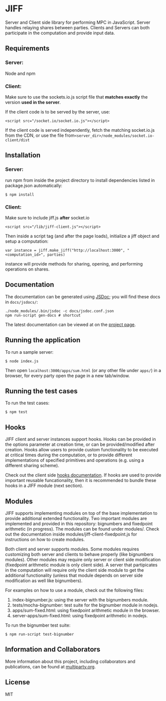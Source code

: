 # JIFF
Server and Client side library for performing MPC in JavaScript. Server handles relaying shares between parties.
Clients and Servers can both participate in the computation and provide input data.

## Requirements
### Server:
  Node and npm

### Client:
Make sure to use the sockets.io.js script file that **matches exactly** the version **used in the server**.  

If the client code is to be served by the server, use:  
```
<script src="/socket.io/socket.io.js"></script>
```  

If the client code is served independently, fetch the matching socket.io.js from the CDN, or use the file from`<server_dir>/node_modules/socket.io-client/dist`

## Installation
### Server:
run npm from inside the project directory to install dependencies listed in package.json automatically:

`$ npm install`

### Client:
Make sure to include jiff.js **after** socket.io  
```
<script src="/lib/jiff-client.js"></script>
```  

Then inside a script tag (and after the page loads), initialize a jiff object and setup a computation:  
```
var instance = jiff.make_jiff("http://localhost:3000", "<computation_id>", parties)
```  

instance will provide methods for sharing, opening, and performing operations on shares.

## Documentation
The documentation can be generated using [JSDoc](http://usejsdoc.org/); you will find these docs in `docs/jsdocs/`:  
```
./node_modules/.bin/jsdoc -c docs/jsdoc.conf.json
npm run-script gen-docs # shortcut
```  
The latest documentation can be viewed at on the [project page](https://multiparty.org/jiff/).

## Running the application
To run a sample server:

`$ node index.js`

Then open `localhost:3000/apps/sum.html` (or any other file under `apps/`) in a browser, for every party open the page in a new tab/window.

## Running the test cases
To run the test cases:

`$ npm test`

## Hooks
JIFF client and server instances support hooks. Hooks can be provided in the options parameter at creation time, or can be provided/modified 
after creation. Hooks allow users to provide custom functionality to be executed at critical times during the computation, or to provide different
implementations of specified primitives and operations (e.g. using a different sharing scheme).

Check out the client side [hooks documentation](hooks.md). If hooks are used to provide important reusable funcationality, then it is recommended to bundle
these hooks in a JIFF module (next section).

## Modules
JIFF supports implementing modules on top of the base implementation to provide additional extended functionality. Two important modules
are implemented and provided in this repository: bignumbers and fixedpoint arithmetic (in progress). The modules can be found under modules/.
Check out the documentation inside modules/jiff-client-fixedpoint.js for instructions on how to create modules.

Both client and server supports modules. Some modules requires customizing both server and clients to behave properly (like bignumbers modules).
Other modules may require only server or client side modification (fixedpoint arithmetic module is only client side). A server that partipicates
in the computation will require only the client side module to get the additional functionality (unless that module depends on server side 
modification as well like bignumbers).

For examples on how to use a module, check out the following files:

1. index-bignumber.js: using the server with the bignumbers module.
2. tests/mocha-bignumber: test suite for the bignumber module in nodejs.
3. apps/sum-fixed.html: using fixedpoint arithmetic module in the browser.
4. server-apps/sum-fixed.html: using fixedpoint arithmetic in nodejs.

To run the bignumber test suite:

`$ npm run-script test-bignumber`

## Information and Collaborators
More information about this project, including collaborators and publications, can be found at [multiparty.org](https://multiparty.org/).

## License
MIT
